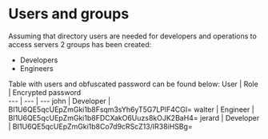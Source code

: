 # Users and groups

Assuming that directory users are needed for developers and operations to access servers 2 groups has been created:
* Developers
* Engineers

Table with users and obfuscated password can be found below:
 User   | Role      | Encrypted password                           
 --- | --- | --- 
 john   | Developer | BI1U6QE5qcUEpZmGki1b8Fsqm3sYh6yT5G7LPlF4CGI= 
 walter | Engineer  | BI1U6QE5qcUEpZmGki1b8FDCXakO6Uuzs8kOJK2BaH4= 
 jerard | Developer | BI1U6QE5qcUEpZmGki1b8Co7d9cRScZ13/IR38iHSBg= 
